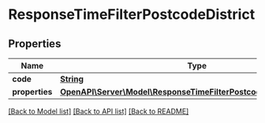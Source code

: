 # ResponseTimeFilterPostcodeDistrict

## Properties
Name | Type | Description | Notes
------------ | ------------- | ------------- | -------------
**code** | [**String**](String.md) |  | 
**properties** | [**OpenAPI\Server\Model\ResponseTimeFilterPostcodeDistrictProperties**](ResponseTimeFilterPostcodeDistrictProperties.md) |  | 

[[Back to Model list]](../README.md#documentation-for-models) [[Back to API list]](../README.md#documentation-for-api-endpoints) [[Back to README]](../README.md)


